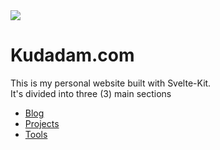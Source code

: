 <img src="https://kudadam.sirv.com/logo/logo.png?thumbnail=200" style="display:block;">

# Kudadam.com

This is my personal website built with Svelte-Kit.  
It's divided into three (3) main sections
 - [Blog](#blog)
 - [Projects](#projects)
 - [Tools](#toolz)